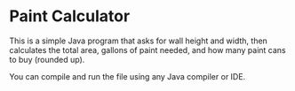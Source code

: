 # Paint Calculator

This is a simple Java program that asks for wall height and width, then calculates the total area, gallons of paint needed, and how many paint cans to buy (rounded up).

You can compile and run the file using any Java compiler or IDE.
